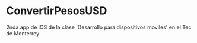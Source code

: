 ConvertirPesosUSD
=================

2nda app de iOS de la clase 'Desarrollo para dispositivos moviles' en el Tec de Monterrey
